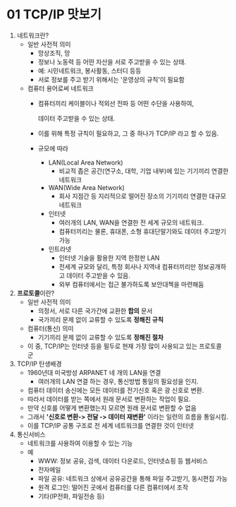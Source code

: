 # 01 TCP/IP 맛보기

1. 네트워크란?
   * 일반 사전적 의미
     * 망상조직, 망
     * 정보나 노동력 등 어떤 자산을 서로 주고받을 수 있는 상태.
     * 예: 시민네트워크, 봉사활동, 스터디 등등
     * 서로 정보를 주고 받기 위해서는 '운영상의 규칙'이 필요함
   * 컴퓨터 용어로써 네트워크
     * 컴퓨터끼리 케이블이나 적외선 전파 등 어떤 수단을 사용하여,  

       데이터 주고받을 수 있는 상태.

     * 이를 위해 특정 규칙이 필요하고, 그 중 하나가 TCP/IP 라고 할 수 있음.
     * 규모에 따라
       * LAN\(Local Area Network\)
         * 비교적 좁은 공간\(연구소, 대학, 기업 내부\)에 있는 기기끼리 연결한 네트워크
       * WAN\(Wide Area Network\)
         * 회사 지점간 등 지리적으로 떨어진 장소의 기기끼리 연결한 대규모 네트워크
       * 인터넷
         * 여러개의 LAN, WAN을 연결한 전 세계 규모의 네트워크.
         * 컴퓨터끼리는 물론, 휴대폰, 소형 휴대단말기와도 데이터 주고받기 가능
       * 인트라넷
         * 인터넷 기술을 활용한 지역 한정판 LAN
         * 전세계 규모와 달리, 특정 회사나 지역내 컴퓨터끼리만 정보공개하고 데이터 주고받을 수 있음.
         * 외부 컴퓨터에서는 접근 불가하도록 보안대첵을 마련해둠
2. **프로토콜**이란?
   * 일반 사전적 의미
     * 의정서, 서로 다른 국가간에 교환한 **합의** 문서
     * 국가끼리 문제 없이 교류할 수 있도록 **정해진 규칙**
   * 컴퓨터\(통신\) 의미
     * 기기끼리 문제 없이 교류할 수 있도록 **정해진 절차**
   * 이 중, TCP/IP는 인터넷 등을 필두로 현재 가장 많이 사용되고 있는 프로토콜 군
3. TCP/IP 탄생배경
   * 1960년대 미국방성 ARPANET 네 개의 LAN을 연결
     * 여러개의 LAN 연결 하는 경우, 통신방법 통일의 필요성을 인지.
   * 컴퓨터 데이터 송신에는 모든 데이터를 전기신호 혹은 광 신호로 변환.
   * 따라서 데이터를 받는 쪽에서 원래 문서로 변환하는 작업이 필요.
   * 만약 신호를 어떻게 변환했는지 모르면 원래 문서로 변환할 수 없음
   * 그래서 **'신호로 변환-&gt; 전달 -&gt; 데이터 재변환'** 이라는 일련의 흐름을 통일시킴.
   * 이를 TCP/IP 공통 구조로 전 세계 네트워크를 연결한 것이 인터넷
4. 통신서비스
   * 네트워크를 사용하여 이용할 수 있는 기능
   * 예
     * WWW: 정보 공유, 검색, 데이터 다운로드, 인터넷쇼핑 등 웹서비스
     * 전자메일
     * 파일 공유: 네트워크 상에서 공유공간을 통해 파일 주고받기, 동시편집 가능
     * 원격 로그인: 떨어진 곳에서 컴퓨터를 다른 컴퓨터에서 조작 
     * 기타\(IP전화, 파일전송 등\)

